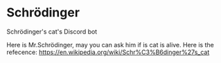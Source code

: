 # Schrödinger
Schrödinger's cat's Discord bot

Here is Mr.Schrödinger, may you can ask him if is cat is alive.
Here is the refecence: https://en.wikipedia.org/wiki/Schr%C3%B6dinger%27s_cat
